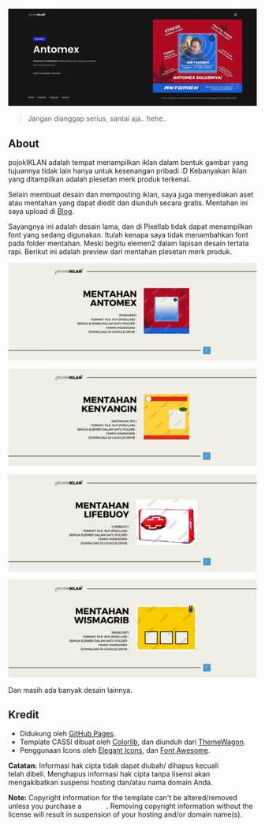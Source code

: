 ![Preview](./img/readme/readme.JPG)

> Jangan dianggap serius, santai aja.. hehe..


## About
pojokIKLAN adalah tempat menampilkan iklan dalam bentuk gambar yang tujuannya tidak lain hanya untuk kesenangan pribadi :D Kebanyakan iklan yang ditampilkan adalah plesetan merk produk terkenal. 

Selain membuat desain dan memposting iklan, saya juga menyediakan aset atau mentahan yang dapat diedit dan diunduh secara gratis. Mentahan ini saya upload di [Blog](https://etrazc.github.io/pojokIKLAN/blog.html).

Sayangnya ini adalah desain lama, dan di Pixellab tidak dapat menampilkan font yang sedang digunakan. Itulah kenapa saya tidak menambahkan font pada folder mentahan. Meski begitu elemen2 dalam lapisan desain tertata rapi. Berikut ini adalah preview dari mentahan plesetan merk produk.

![Preview](./img/readme/md-1.JPG)

![Preview](./img/readme/md-2.JPG)

![Preview](./img/readme/md-3.JPG)

![Preview](./img/readme/md-4.PNG)

Dan masih ada banyak desain lainnya.


## Kredit

* Didukung oleh [GitHub Pages](https://pages.github.com/).
* Template CASSI dibuat oleh [Colorlib](https://colorlib.com), dan diunduh dari [ThemeWagon](themewagon.github.io/).
* Penggunaan Icons oleh
[Elegant Icons](https://www.elegantthemes.com/blog/resources/elegant-icon-font), dan
[Font Awesome](https://fontawesome.com).


**Catatan:** Informasi hak cipta tidak dapat diubah/ dihapus kecuali <a href="https://colorlib.com/wp/licence/" style="color:white"><u>lisensi</u></a> telah dibeli. Menghapus informasi hak cipta tanpa lisensi akan mengakibatkan suspensi hosting dan/atau nama domain Anda.

**Note:** 
Copyright information for the template can't be altered/removed unless you purchase a <a href="https://colorlib.com/wp/licence/" style="color:white"><u>license</u></a>. Removing copyright information without the license will result in suspension of your hosting and/or domain name(s).